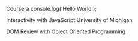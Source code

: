 Coursera 
console.log('Hello World');
 
Interactivity with JavaScript
University of Michigan

DOM Review with Object Oriented Programming

